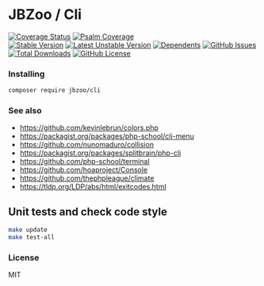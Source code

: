 # JBZoo / Cli

[![Coverage Status](https://coveralls.io/repos/JBZoo/Cli/badge.svg)](https://coveralls.io/github/JBZoo/Cli)    [![Psalm Coverage](https://shepherd.dev/github/JBZoo/Cli/coverage.svg)](https://shepherd.dev/github/JBZoo/Cli)    
[![Stable Version](https://poser.pugx.org/jbzoo/cli/version)](https://packagist.org/packages/jbzoo/cli)    [![Latest Unstable Version](https://poser.pugx.org/jbzoo/cli/v/unstable)](https://packagist.org/packages/jbzoo/cli)    [![Dependents](https://poser.pugx.org/jbzoo/cli/dependents)](https://packagist.org/packages/jbzoo/cli/dependents?order_by=downloads)    [![GitHub Issues](https://img.shields.io/github/issues/jbzoo/cli)](https://github.com/JBZoo/Cli/issues)    [![Total Downloads](https://poser.pugx.org/jbzoo/cli/downloads)](https://packagist.org/packages/jbzoo/cli/stats)    [![GitHub License](https://img.shields.io/github/license/jbzoo/cli)](https://github.com/JBZoo/Cli/blob/master/LICENSE)



### Installing

```sh
composer require jbzoo/cli
```


### See also

 * https://github.com/kevinlebrun/colors.php
 * https://packagist.org/packages/php-school/cli-menu
 * https://github.com/nunomaduro/collision
 * https://packagist.org/packages/splitbrain/php-cli
 * https://github.com/php-school/terminal
 * https://github.com/hoaproject/Console
 * https://github.com/thephpleague/climate
 * https://tldp.org/LDP/abs/html/exitcodes.html


## Unit tests and check code style
```sh
make update
make test-all
```


### License

MIT
